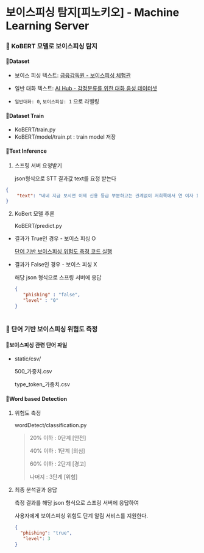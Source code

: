 # 보이스피싱 탐지[피노키오] - Machine Learning Server

<h3>🧸 KoBERT 모델로 보이스피싱 탐지</h3>

<h4>📍Dataset</h4>

- 보이스 피싱 텍스트: [금융감독원 - 보이스피싱 체험관](https://www.fss.or.kr/fss/bbs/B0000203/list.do?menuNo=200686)

- 일반 대화 텍스트: [AI Hub - 감정분류를 위한 대화 음성 데이터셋](https://aihub.or.kr/aihubdata/data/view.do?currMenu=115&topMenu=100&dataSetSn=263)

- `일반대화: 0`, `보이스피싱: 1` 으로 라벨링


<h4>📍Dataset Train</h4>

- KoBERT/train.py
- KoBERT/model/train.pt : train model 저장

<h4>📍Text Inference</h4>

1. 스프링 서버 요청받기

   json형식으로 STT 결과값 text를 요청 받는다
 
```json
{
    "text": "네네 지금 보시면 이제 신용 등급 부분하고는 관계없이 저희쪽에서 연 이자 10프로 이하대에 저금리 대안상품으로 바꿔드림론 이런 상품으로 정부지원상품으로 지원차 연락을 좀 드린거고 현재 이용중이신 고금리건 어디어디 이용중이시죠"
}
```

2. KoBert 모델 추론

   KoBERT/predict.py

- 결과가 True인 경우 - 보이스 피싱 O

  [단어 기반 보이스피싱 위험도 측정 코드 실행](#🧸-단어-기반-보이스피싱-위험도-측정)

- 결과가 False인 경우 - 보이스 피싱 X

  해당 json 형식으로 스프링 서버에 응답
  
  ```json
  {
     "phishing" : "false",
     "level" : "0"
  }
  ```


# <h3>🧸 단어 기반 보이스피싱 위험도 측정</h3>

<h4>📍보이스피싱 관련 단어 파일</h4>

- static/csv/

  500_가중치.csv
  
  type_token_가중치.csv

<h4>📍Word based Detection</h4>

1. 위험도 측정

   wordDetect/classification.py
   
   > 20% 이하 : 0단계 [안전]
   > 
   > 40% 이하 : 1단계 [의심]
   > 
   > 60% 이하 : 2단계 [경고]
   > 
   > 나머지 : 3단계 [위험]

3. 최종 분석결과 응답

   측정 결과를 해당 json 형식으로 스프링 서버에 응답하여
   
   사용자에게 보이스피싱 위험도 단계 알림 서비스를 지원한다.
   
   ```json
   { 
     "phishing": "true",
      "level": 3
   }
   ```
